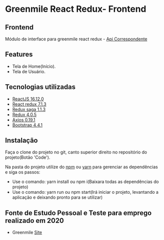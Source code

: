 # Greenmile React Redux- Frontend

## Frontend
Módulo de interface para greenmile react redux - [Api Correspondente](https://docs.github.com/pt/rest)

## Features
- Tela de Home(Início).
- Tela de Usuário.

## Tecnologias utilizadas
- [ReactJS 16.12.0](https://pt-br.reactjs.org/)
- [React redux 7.1.3](https://react-redux.js.org/)
- [Redux saga 1.1.3](https://redux-saga.js.org/)
- [Redux 4.0.5](https://redux.js.org/)
- [Axios 0.19.1](https://github.com/axios/axios)
- [Bootstrap 4.4.1](https://getbootstrap.com/docs/4.4/getting-started/introduction/)

## Instalação
Faça o clone do projeto no git, canto superior direito no repositório do projeto(Botão 'Code').

Na pasta do projeto utilize do [npm](https://www.npmjs.com/) ou [yarn](https://yarnpkg.com/) para gerenciar as dependências e siga os passos:
- Use o comando: yarn install ou npm i(Baixara todas as dependências do projeto)
- Use o comando: yarn run ou npm start(Irá iniciar o projeto, levantando a aplicação e deixando pronto para se utilizar)

## Fonte de Estudo Pessoal e Teste para emprego realizado em 2020
- Greenmile [Site](https://greenmile.com/)
